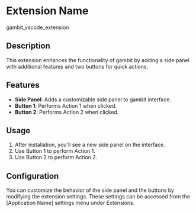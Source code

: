 # Extension Name
gambit_vscode_extension
## Description

This extension enhances the functionality of gambit by adding a side panel with additional features and two buttons for quick actions.

## Features

- **Side Panel**: Adds a customizable side panel to gambit interface.
- **Button 1**: Performs Action 1 when clicked.
- **Button 2**: Performs Action 2 when clicked.



## Usage

1. After installation, you'll see a new side panel on the interface.
2. Use Button 1 to perform Action 1.
3. Use Button 2 to perform Action 2.

## Configuration

You can customize the behavior of the side panel and the buttons by modifying the extension settings. These settings can be accessed from the [Application Name] settings menu under Extensions.



